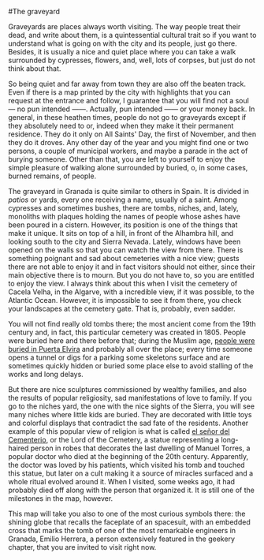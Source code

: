 #The graveyard

Graveyards are places always worth visiting. The way people treat
their dead, and write about them, is a quintessential cultural trait so if you want to
understand what is going on with the city and its people, just go
there. Besides, it is usually a nice and quiet place where you can
take a walk surrounded by cypresses, flowers, and, well, lots of
corpses, but just do not think about that.

So being quiet and far away from town they are also off the beaten
track. Even if there is a map printed by the city with highlights that
you can request at the entrance and follow, I guarantee that
you will find not a soul — no pun intended ——. Actually, pun intended
—— or your money back. In general, in these heathen times, people do
not go to graveyards except if they absolutely need to or, indeed when
they make it their permanent residence. They do it only on All Saints'
Day, the first of 
November, and then they do it droves. Any other day of the year and you might find one or two
persons, a couple of municipal workers, and maybe a parade in the act
of burying someone. Other than that, you are left to yourself to enjoy
the simple pleasure of walking alone surrounded by buried, o,
in some cases, burned remains, of people.

The graveyard in Granada is quite similar to others in Spain. It is
divided in *patios* or yards, every one receiving a name, usually of a
saint. Among cypresses and sometimes bushes, there are tombs, niches,
and, lately, monoliths with plaques holding the names of people whose
ashes have been poured in a cistern. However, its position is one of
the things that make it unique. It sits on top of a hill, in front of
the Alhambra hill, and looking south to the city and Sierra
Nevada. Lately, windows have been opened on the walls so that you can
watch the view from there. There is something poignant and sad about
cemeteries with a nice view; guests there are not able to enjoy it and
in fact visitors should not either, since their main objective there
is to mourn. But you do not have to, so you are entitled to enjoy the
view. I always think about this when I visit the cemetery of Cacela
Velha, in the Algarve, with a incredible view, if it was possible, to
the Atlantic Ocean. However, it is impossible to see it from there,
you check your landscapes at the cemetery gate. That is, probably,
even sadder. 

You will not find really old tombs there; the most ancient come from
the 19th century and, in fact, this particular cemetery was created
in 1805. People were buried here and there before that; during the
Muslim age,
[people were buried in Puerta Elvira](http://www.adurcal.com/enlaces/cultura/zona/historia/xiv/cementerios.htm)
and probably all over the place; every time someone opens a tunnel or
digs for a parking some skeletons surface and are sometimes quickly
hidden or buried some place else to avoid stalling of the works
and long delays.

But there are nice sculptures commissioned by wealthy families, and
also the results of popular religiosity, sad manifestations of love to
family. If you go to the niches yard, the one with the nice sights of
the Sierra, you will see many niches where little kids are
buried. They are decorated with little toys and colorful displays that
contradict the sad fate of the residents. Another example of this
popular view of religion is what is called
[el señor del Cementerio](http://www.ugr.es/~pwlac/G01_03Rafael_Briones_Gomez.html),
or the Lord of the Cemetery, a statue representing a long-haired
person in robes that decorates the last dwelling of Manuel Torres, a
popular doctor who died at the beginning of the 20th
century. Apparently, the doctor was loved by his patients, which visited
his tomb and touched this statue, but later on a cult making it a
source of miracles surfaced and a whole ritual evolved around it. When
I visited, some weeks ago, it had probably died off along with the
person that organized it. It is still one of the milestones in the
map, however.

This map will take you also to one of the most curious symbols there:
the shining globe that recalls the faceplate of an spacesuit, with an embedded cross that marks the tomb of one of
the most remarkable engineers in Granada, Emilio Herrera, a person
extensively featured in the geekery chapter, that you are invited to
visit right now.

